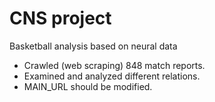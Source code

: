 # CNS project
Basketball analysis based on neural data
* Crawled (web scraping) 848 match reports.
* Examined and analyzed different relations.
* MAIN_URL should be modified.
